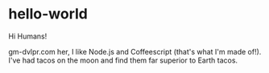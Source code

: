 hello-world
===========

Hi Humans!

gm-dvlpr.com her, I like Node.js and Coffeescript (that's what I'm made of!).
I've had tacos on the moon and find them far superior to Earth tacos.
